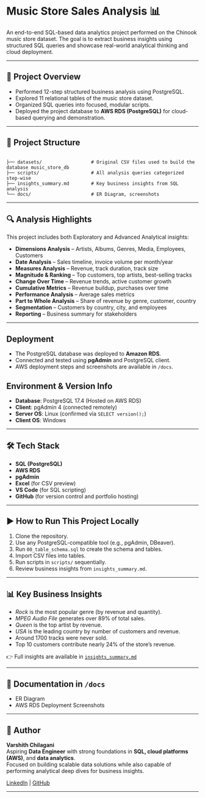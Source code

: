 # Music Store Sales Analysis 📊

An end-to-end SQL-based data analytics project performed on the Chinook music store dataset. The goal is to extract business insights using structured SQL queries and showcase real-world analytical thinking and cloud deployment.

---

## 🚀 Project Overview

- Performed 12-step structured business analysis using PostgreSQL.
- Explored 11 relational tables of the music store dataset.
- Organized SQL queries into focused, modular scripts.
- Deployed the project database to **AWS RDS (PostgreSQL)** for cloud-based querying and demonstration.

---

## 📁 Project Structure

```

├── datasets/                  # Original CSV files used to build the database music_store_db
├── scripts/                   # All analysis queries categorized step-wise
├── insights_summary.md        # Key business insights from SQL analysis
└── docs/                      # ER Diagram, screenshots

```
---

## 🔍 Analysis Highlights

This project includes both Exploratory and Advanced Analytical insights:

- **Dimensions Analysis** – Artists, Albums, Genres, Media, Employees, Customers
- **Date Analysis** – Sales timeline, invoice volume per month/year
- **Measures Analysis** – Revenue, track duration, track size
- **Magnitude & Ranking** – Top customers, top artists, best-selling tracks
- **Change Over Time** – Revenue trends, active customer growth
- **Cumulative Metrics** – Revenue buildup, purchases over time
- **Performance Analysis** – Average sales metrics
- **Part to Whole Analysis** – Share of revenue by genre, customer, country
- **Segmentation** – Customers by country, city, and employees
- **Reporting** – Business summary for stakeholders

---

## Deployment

- The PostgreSQL database was deployed to **Amazon RDS**.
- Connected and tested using **pgAdmin** and PostgreSQL client.
- AWS deployment steps and screenshots are available in `/docs`.

## Environment & Version Info
- **Database**: PostgreSQL 17.4 (Hosted on AWS RDS)
- **Client**: pgAdmin 4 (connected remotely)
- **Server OS**: Linux (confirmed via `SELECT version();`)
- **Client OS**: Windows

---

## 🛠️ Tech Stack

- **SQL (PostgreSQL)**
- **AWS RDS**
- **pgAdmin**
- **Excel** (for CSV preview)
- **VS Code** (for SQL scripting)
- **GitHub** (for version control and portfolio hosting)

---

## ▶️ How to Run This Project Locally

1. Clone the repository.
2. Use any PostgreSQL-compatible tool (e.g., pgAdmin, DBeaver).
3. Run `00_table_schema.sql` to create the schema and tables.
4. Import CSV files into tables.
5. Run scripts in `scripts/` sequentially.
6. Review business insights from `insights_summary.md`.

---

## 📊 Key Business Insights

- *Rock* is the most popular genre (by revenue and quantity).
- *MPEG Audio File* generates over 89% of total sales.
- *Queen* is the top artist by revenue.
- *USA* is the leading country by number of customers and revenue.
- Around 1700 tracks were never sold.
- Top 10 customers contribute nearly 24% of the store’s revenue.

👉 Full insights are available in [`insights_summary.md`](./insights_summary.md)

---

## 📄 Documentation in `/docs`

- ER Diagram
- AWS RDS Deployment Screenshots

---

## 👤 Author

**Varshith Chilagani**  
Aspiring **Data Engineer** with strong foundations in **SQL, cloud platforms (AWS)**, and **data analytics**.  
Focused on building scalable data solutions while also capable of performing analytical deep dives for business insights.

[LinkedIn](https://www.linkedin.com/in/varshith-chilagani) | [GitHub](https://github.com/varshithchilagani)

---



